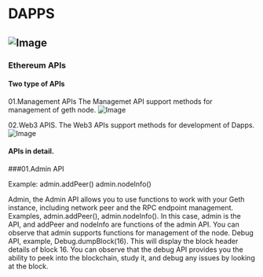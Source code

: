 # DAPPS
![Image](Images/ethereum_solidity.jpg)
-----
### Ethereum APIs 
#### Two type of APIs
01.Management APIs
The Managemet API support methods for management of geth node. 
![Image](Images/ethereum_solidity.jpg)

02.Web3 APIS. 
The Web3 APIs support methods for development of Dapps.
![Image](Images/ethereum_solidity.jpg)

#### APIs in detail. 

###01.Admin API

Example: admin.addPeer()
         admin.nodeInfo()

Admin, the Admin API allows you to use functions to work with your Geth instance, including network peer and the RPC endpoint management. Examples, admin.addPeer(), admin.nodeInfo(). In this case, admin is the API, and addPeer and nodeInfo are functions of the admin API. You can observe that admin supports functions for management of the node. Debug API, example, Debug.dumpBlock(16). This will display the block header details of block 16. You can observe that the debug API provides you the ability to peek into the blockchain, study it, and debug any issues by looking at the block.

